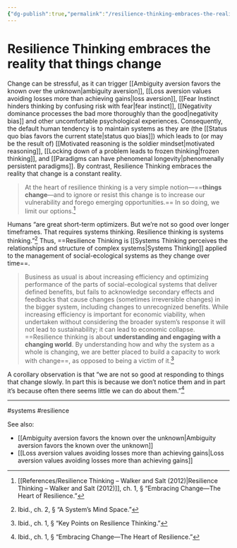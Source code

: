 ```yaml
---
{"dg-publish":true,"permalink":"/resilience-thinking-embraces-the-reality-that-things-change/"}
---
```



# Resilience Thinking embraces the reality that things change

Change can be stressful, as it can trigger [[Ambiguity aversion favors the known over the unknown\|ambiguity aversion]], [[Loss aversion values avoiding losses more than achieving gains\|loss aversion]], [[Fear Instinct hinders thinking by confusing risk with fear\|fear instinct]], [[Negativity dominance processes the bad more thoroughly than the good\|negativity bias]] and other uncomfortable psychological experiences. Consequently, the default human tendency is to maintain systems as they are (the [[Status quo bias favors the current state\|status quo bias]]) which leads to (or may be the result of) [[Motivated reasoning is the soldier mindset\|motivated reasoning]], [[Locking down of a problem leads to frozen thinking\|frozen thinking]], and [[Paradigms can have phenomenal longevity\|phenomenally persistent paradigms]]. By contrast, Resilience Thinking embraces the reality that change is a constant reality.

> At the heart of resilience thinking is a very simple notion—==**things change**—and to ignore or resist this change is to increase our vulnerability and forego emerging opportunities.== In so doing, we limit our options.[^1]

Humans “are great short-term optimizers. But we’re not so good over longer timeframes. That requires systems thinking. Resilience thinking is systems thinking.”[^2] Thus, ==Resilience Thinking is [[Systems Thinking perceives the relationships and structure of complex systems\|Systems Thinking]] applied to the management of social-ecological systems as they change over time==.

> Business as usual is about increasing efficiency and optimizing performance of the parts of social-ecological systems that deliver defined benefits, but fails to acknowledge secondary effects and feedbacks that cause changes (sometimes irreversible changes) in the bigger system, including changes to unrecognized benefits. While increasing efficiency is important for economic viability, when undertaken without considering the broader system’s response it will not lead to sustainability; it can lead to economic collapse. ==Resilience thinking is about **understanding and engaging with a changing world**. By understanding how and why the system as a whole is changing, we are better placed to build a capacity to work with change==, as opposed to being a victim of it.[^3]

A corollary observation is that “we are not so good at responding to things that change slowly. In part this is because we don’t notice them and in part it’s because often there seems little we can do about them.”[^4]


---
#systems #resilience 

See also:
 - [[Ambiguity aversion favors the known over the unknown\|Ambiguity aversion favors the known over the unknown]]
 - [[Loss aversion values avoiding losses more than achieving gains\|Loss aversion values avoiding losses more than achieving gains]]

[^1]: [[References/Resilience Thinking – Walker and Salt (2012)\|Resilience Thinking – Walker and Salt (2012)]], ch. 1, § “Embracing Change—The Heart of Resilience.”
[^2]: Ibid., ch. 2, § “A System’s Mind Space.”
[^3]: Ibid., ch. 1, § “Key Points on Resilience Thinking.”
[^4]: Ibid., ch. 1, § “Embracing Change—The Heart of Resilience.”